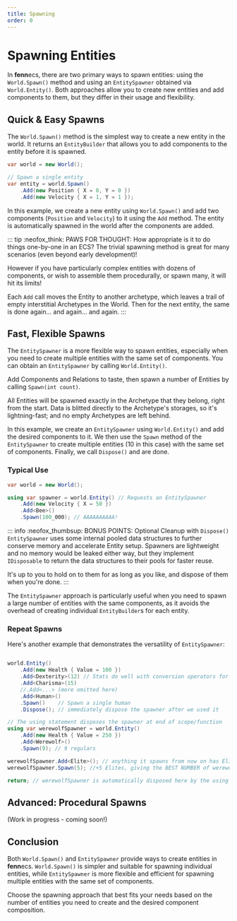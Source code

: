 ```yaml
---
title: Spawning
order: 0
---
```


# Spawning Entities

In **fenn**ecs, there are two primary ways to spawn entities: using the `World.Spawn()` method and using an `EntitySpawner` obtained via `World.Entity()`. Both approaches allow you to create new entities and add components to them, but they differ in their usage and flexibility.

## Quick & Easy Spawns

The `World.Spawn()` method is the simplest way to create a new entity in the world. It returns an `EntityBuilder` that allows you to add components to the entity before it is spawned.

```csharp
var world = new World();

// Spawn a single entity
var entity = world.Spawn()
    .Add(new Position { X = 0, Y = 0 })
    .Add(new Velocity { X = 1, Y = 1 });
```

In this example, we create a new entity using `World.Spawn()` and add two components (`Position` and `Velocity`) to it using the `Add` method. The entity is automatically spawned in the world after the components are added.

::: tip :neofox_think: PAWS FOR THOUGHT: How appropriate is it to do things one-by-one in an ECS?
The trivial spawning method is great for many scenarios (even beyond early development)!

However if you have particularly complex entities with dozens of components, or wish to assemble them procedurally, or spawn many, it will hit its limits!

Each `Add` call moves the Entity to another archetype, which leaves a trail of empty interstitial Archetypes in the World. Then for the next entity, the same is done again... and again... and again.
:::

## Fast, Flexible Spawns

The `EntitySpawner` is a more flexible way to spawn entities, especially when you need to create multiple entities with the same set of components. You can obtain an `EntitySpawner` by calling `World.Entity()`.

Add Components and Relations to taste, then spawn a number of Entities by calling `Spawn(int count)`.

All Entities will be spawned exactly in the Archetype that they belong, right from the start. Data is blitted directly to the Archetype's storages, so it's lightning-fast; and no empty Archetypes are left behind.

In this example, we create an `EntitySpawner` using `World.Entity()` and add the desired components to it. We then use the `Spawn` method of the `EntitySpawner` to create multiple entities (10 in this case) with the same set of components. Finally, we call `Dispose()` and are done.


### Typical Use
```csharp
var world = new World();

using var spawner = world.Entity() // Requests an EntitySpawner
    .Add(new Velocity { X = 50 })
    .Add<Bee>()
    .Spawn(100_000); // AAAAAAAAAA!
```

::: info :neofox_thumbsup: BONUS POINTS: Optional Cleanup with `Dispose()`
`EntitySpawner` uses some internal pooled data structures to further conserve memory and accelerate Entity setup. Spawners are lightweight and no memory would be leaked either way, but they implement `IDisposable` to return the data structures to their pools for faster reuse. 

It's up to you to hold on to them for as long as you like, and dispose of them when you're done.
:::


The `EntitySpawner` approach is particularly useful when you need to spawn a large number of entities with the same components, as it avoids the overhead of creating individual `EntityBuilder`s for each entity.


### Repeat Spawns
Here's another example that demonstrates the versatility of `EntitySpawner`:
```csharp

world.Entity()
    .Add(new Health { Value = 100 })
    .Add<Dexterity>(12) // Stats do well with conversion operators for int!
    .Add<Charisma>(15)
    //.Add<...> (more omitted here)
    .Add<Human>()
    .Spawn()    // Spawn a single human
    .Dispose(); // immediately dispose the spawner after we used it

// The using statement disposes the spawner at end of scope/function
using var werewolfSpawner = world.Entity()
    .Add(new Health { Value = 250 })
    .Add<Werewolf>()
    .Spawn(9); // 9 regulars

werewolfSpawner.Add<Elite>(); // anything it spawns from now on has Elite!
werewolfSpawner.Spawn(5); //+5 Elites, giving the BEST NUMBER of werewolves: 14!

return; // werewolfSpawner is automatically disposed here by the using statement.
```


## Advanced: Procedural Spawns
(Work in progress - coming soon!)

## Conclusion

Both `World.Spawn()` and `EntitySpawner` provide ways to create entities in **fenn**ecs. `World.Spawn()` is simpler and suitable for spawning individual entities, while `EntitySpawner` is more flexible and efficient for spawning multiple entities with the same set of components.

Choose the spawning approach that best fits your needs based on the number of entities you need to create and the desired component composition.
